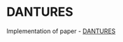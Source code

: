# DANTURES

Implementation of paper - [DANTURES](https://drive.google.com/file/d/149nFAIvZFRVQ295swum8E7VPv2zPeIgZ/view?usp=drive_link)
